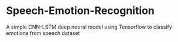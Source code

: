 # Speech-Emotion-Recognition
A simple CNN-LSTM deep neural model using Tensorflow to classify emotions from speech dataset
